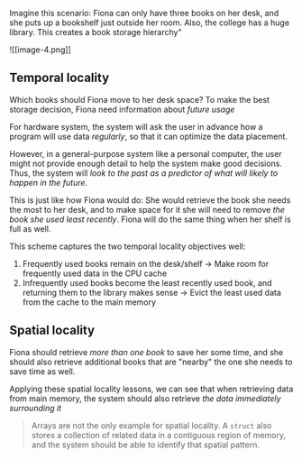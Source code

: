 
Imagine this scenario: Fiona can only have three books on her desk, and she puts up a bookshelf just outside her room. Also, the college has a huge library. This creates a book storage hierarchy"

![[image-4.png]]

## Temporal locality

Which books should Fiona move to her desk space? To make the best storage decision, Fiona need information about *future usage*

For hardware system, the system will ask the user in advance how a program will use data *regularly*, so that it can optimize the data placement.

However, in a general-purpose system like a personal computer, the user might not provide enough detail to help the system make good decisions. Thus, the system will *look to the past as a predictor of what will likely to happen in the future*. 

This is just like how Fiona would do: She would retrieve the book she needs the most to her desk, and to make space for it she will need to remove *the book she used least recently*. Fiona will do the same thing when her shelf is full as well.

This scheme captures the two temporal locality objectives well:

1. Frequently used books remain on the desk/shelf -> Make room for frequently used data in the CPU cache
2. Infrequently used books become the least recently used book, and returning them to the library makes sense -> Evict the least used data from the cache to the main memory

## Spatial locality

Fiona should retrieve *more than one book* to save her some time, and she should also retrieve additional books that are "nearby" the one she needs to save time as well.

Applying these spatial locality lessons, we can see that when retrieving data from main memory, the system should also retrieve *the data immediately surrounding it*

> Arrays are not the only example for spatial locality. A `struct` also stores a collection of related data in a contiguous region of memory, and the system should be able to identify that spatial pattern.